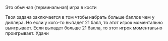 Это обычная (терминальная) игра в кости 

Твоя задача заключается в том чтобы набрать больше баллов чем у диллера.
Но если у кого-то выпадет 21 балл, то этот игрок моментально выигрывает.
Если выпадет больше 21 балла, то этот игрок моментально проигрывает.
Удачи
